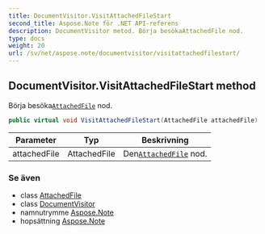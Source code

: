```yaml
---
title: DocumentVisitor.VisitAttachedFileStart
second_title: Aspose.Note för .NET API-referens
description: DocumentVisitor metod. Börja besökaAttachedFile nod.
type: docs
weight: 20
url: /sv/net/aspose.note/documentvisitor/visitattachedfilestart/
---
```

## DocumentVisitor.VisitAttachedFileStart method

Börja besöka[`AttachedFile`](../../attachedfile/) nod.

```csharp
public virtual void VisitAttachedFileStart(AttachedFile attachedFile)
```

| Parameter | Typ | Beskrivning |
| --- | --- | --- |
| attachedFile | AttachedFile | Den[`AttachedFile`](../../attachedfile/) nod. |

### Se även

* class [AttachedFile](../../attachedfile/)
* class [DocumentVisitor](../)
* namnutrymme [Aspose.Note](../../documentvisitor/)
* hopsättning [Aspose.Note](../../../)


